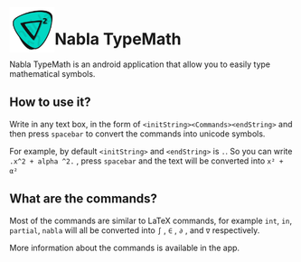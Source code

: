 <img align="left" width="80" height="80" src="https://raw.githubusercontent.com/ray-pH/Nabla-TypeMath-android/master/app/src/main/res/drawable/typemath_icon.png" alt="Nabla Icon">

# Nabla TypeMath

Nabla TypeMath is an android application that allow you to easily type mathematical symbols.

## How to use it?

Write in any text box, in the form of `<initString><Commands><endString>` and then press `spacebar` to convert the commands into unicode symbols.

For example, by default `<initString>` and `<endString>` is `.`. So you can write `.x^2 + alpha ^2.` , press `spacebar` and the text will be converted into `x² + α²`

## What are the commands?

Most of the commands are similar to LaTeX commands, for example `int`, `in`, `partial`, `nabla` will all be converted into `∫` , `∈` , `∂` , and `∇` respectively.

More information about the commands is available in the app.
